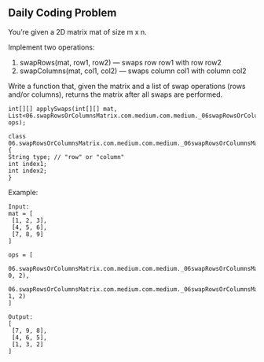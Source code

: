 ## Daily Coding Problem

You’re given a 2D matrix mat of size m x n.

Implement two operations:
1.	swapRows(mat, row1, row2) — swaps row row1 with row row2
2.	swapColumns(mat, col1, col2) — swaps column col1 with column col2

Write a function that, given the matrix and a list of swap operations (rows and/or columns), 
returns the matrix after all swaps are performed.

```
int[][] applySwaps(int[][] mat, List<06.swapRowsOrColumnsMatrix.com.medium.com.medium._06swapRowsOrColumnsMatrix.SwapOperation> ops);
```
```
class 06.swapRowsOrColumnsMatrix.com.medium.com.medium._06swapRowsOrColumnsMatrix.SwapOperation {
String type; // "row" or "column"
int index1;
int index2;
}
```

Example:

```
Input:
mat = [
 [1, 2, 3],
 [4, 5, 6],
 [7, 8, 9]
]

ops = [
 06.swapRowsOrColumnsMatrix.com.medium.com.medium._06swapRowsOrColumnsMatrix.SwapOperation("row", 0, 2),
 06.swapRowsOrColumnsMatrix.com.medium.com.medium._06swapRowsOrColumnsMatrix.SwapOperation("column", 1, 2)
]

Output:
[
 [7, 9, 8],
 [4, 6, 5],
 [1, 3, 2]
]
```